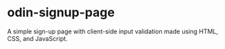 # odin-signup-page

A simple sign-up page with client-side input validation made using HTML, CSS, and JavaScript. 